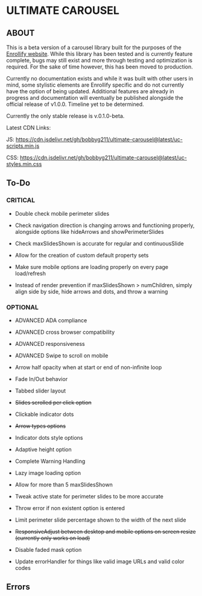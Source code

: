 # ULTIMATE CAROUSEL

## ABOUT

This is a beta version of a carousel library built for the purposes of the [Enrollify website](https://www.enrollify.org/). While this library has been tested and is currently feature complete, bugs may still exist and more through testing and optimization is required. For the sake of time however, this has been moved to production.

Currently no documentation exists and while it was built with other users in mind, some stylistic elements are Enrollify specific and do not currently have the option of being updated. Additional features are already in progress and documentation will eventually be published alongside the official release of v1.0.0. Timeline yet to be determined.

Currently the only stable release is v.0.1.0-beta.

Latest CDN Links:

JS: https://cdn.jsdelivr.net/gh/bobbyg211/ultimate-carousel@latest/uc-scripts.min.js

CSS: https://cdn.jsdelivr.net/gh/bobbyg211/ultimate-carousel@latest/uc-styles.min.css

## To-Do

### CRITICAL

- Double check mobile perimeter slides

- Check navigation direction is changing arrows and functioning properly, alongside options like hideArrows and showPerimeterSlides

- Check maxSlidesShown is accurate for regular and continuousSlide

- Allow for the creation of custom default property sets

- Make sure mobile options are loading properly on every page load/refresh

- Instead of render prevention if maxSlidesShown > numChildren, simply align side by side, hide arrows and dots, and throw a warning

### OPTIONAL

- ADVANCED ADA compliance

- ADVANCED cross browser compatibility

- ADVANCED responsiveness

- ADVANCED Swipe to scroll on mobile

- Arrow half opacity when at start or end of non-infinite loop

- Fade In/Out behavior

- Tabbed slider layout

- ~~Slides scrolled per click option~~

- Clickable indicator dots

- ~~Arrow types options~~

- Indicator dots style options

- Adaptive height option

- Complete Warning Handling

- Lazy image loading option

- Allow for more than 5 maxSlidesShown

- Tweak active state for perimeter slides to be more accurate

- Throw error if non existent option is entered

- Limit perimeter slide percentage shown to the width of the next slide

- ~~ResponsiveAdjust between desktop and mobile options on screen resize (currently only works on load)~~

- Disable faded mask option

- Update errorHandler for things like valid image URLs and valid color codes

## Errors
